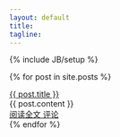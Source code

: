 ```yaml
---
layout: default
title: 
tagline: 
---
```

{% include JB/setup %}

  {% for post in site.posts %}
  <div class="post_block">
    <a class="post_title_index" href="{{ BASE_PATH }}{{ post.url }}">{{ post.title }}</a>
    <div class="post_content">
    	{{ post.content }}
    </div>
    <a class="post_detail" href="{{ BASE_PATH }}{{ post.url }}">阅读全文   评论</a>
  </div>
  {% endfor %}
